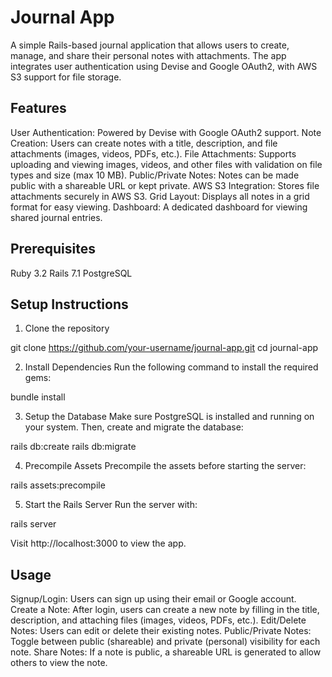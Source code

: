 # Journal App
A simple Rails-based journal application that allows users to create, manage, and share their personal notes with attachments. The app integrates user authentication using Devise and Google OAuth2, with AWS S3 support for file storage.

## Features
User Authentication: Powered by Devise with Google OAuth2 support.
Note Creation: Users can create notes with a title, description, and file attachments (images, videos, PDFs, etc.).
File Attachments: Supports uploading and viewing images, videos, and other files with validation on file types and size (max 10 MB).
Public/Private Notes: Notes can be made public with a shareable URL or kept private.
AWS S3 Integration: Stores file attachments securely in AWS S3.
Grid Layout: Displays all notes in a grid format for easy viewing.
Dashboard: A dedicated dashboard for viewing shared journal entries.

## Prerequisites
Ruby 3.2
Rails 7.1
PostgreSQL

## Setup Instructions
1. Clone the repository

git clone https://github.com/your-username/journal-app.git
cd journal-app

2. Install Dependencies
Run the following command to install the required gems:

bundle install

3. Setup the Database
Make sure PostgreSQL is installed and running on your system. Then, create and migrate the database:

rails db:create
rails db:migrate


4. Precompile Assets
Precompile the assets before starting the server:

rails assets:precompile

5. Start the Rails Server
Run the server with:

rails server


Visit http://localhost:3000 to view the app.

## Usage
Signup/Login: Users can sign up using their email or Google account.
Create a Note: After login, users can create a new note by filling in the title, description, and attaching files (images, videos, PDFs, etc.).
Edit/Delete Notes: Users can edit or delete their existing notes.
Public/Private Notes: Toggle between public (shareable) and private (personal) visibility for each note.
Share Notes: If a note is public, a shareable URL is generated to allow others to view the note.


